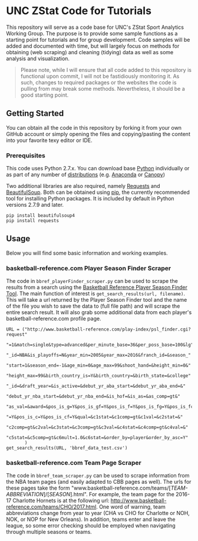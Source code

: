 # UNC ZStat Code for Tutorials

This repository will serve as a code base for UNC's ZStat Sport Analytics Working Group. The purpose is to provide some sample functions as a starting point for tutorials and for group development. Code samples will be added and documented with time, but will largely focus on methods for obtaining (web scraping) and cleaning (tidying) data as well as some analysis and visualization.

> Please note, while I will ensure that all code added to this repository is functional upon commit, I will not be fastidiously monitoring it. As such, changes to required packages or the websites the code is pulling from may break some methods. Nevertheless, it should be a good starting point.

## Getting Started

You can obtain all the code in this repository by forking it from your own GitHub account or simply opening the files and copying/pasting the content into your favorite texy editor or IDE.

### Prerequisites

This code uses Python 2.7.x. You can download base [Python](https://www.python.org/) individually or as part of any number of [distributions](https://wiki.python.org/moin/PythonDistributions) (e.g. [Anaconda](https://www.continuum.io/downloads) or [Canopy](https://www.enthought.com/products/canopy/))

Two additional libraries are also required, namely [Requests](http://docs.python-requests.org/en/master/) and [BeautifulSoup](https://www.crummy.com/software/BeautifulSoup/bs4/doc/#). Both can be obtained using [pip](https://pypi.python.org/pypi/pip), the currently recommended tool for installing Python packages. It is included by default in Python versions 2.7.9 and later.

```
pip install beautifulsoup4
pip install requests
```

## Usage

Below you will find some basic information and working examples.

### basketball-reference.com Player Season Finder Scraper

The code in `bbref_playerFinder_scraper.py` can be used to scrape the results from a search using the [Basketball Reference
Player Season Finder Tool](http://www.basketball-reference.com/play-index/psl_finder.cgi). The main function of interest is `get_search_results(url, filename)`. This will take a url returned by the Player Season Finder tool and the name of the file you wish to save the data to (full file path) and will scrape the entire search result. It will also grab some additional data from each player's basketball-reference.com profile page.

```
URL = ("http://www.basketball-reference.com/play-index/psl_finder.cgi?request"
       "=1&match=single&type=advanced&per_minute_base=36&per_poss_base=100&lg"
       "_id=NBA&is_playoffs=N&year_min=2005&year_max=2016&franch_id=&season_"
       "start=1&season_end=-1&age_min=0&age_max=99&shoot_hand=&height_min=0&"
       "height_max=99&birth_country_is=Y&birth_country=&birth_state=&college"
       "_id=&draft_year=&is_active=&debut_yr_aba_start=&debut_yr_aba_end=&"
       "debut_yr_nba_start=&debut_yr_nba_end=&is_hof=&is_as=&as_comp=gt&"
       "as_val=&award=&pos_is_g=Y&pos_is_gf=Y&pos_is_f=Y&pos_is_fg=Y&pos_is_fc"
       "=Y&pos_is_c=Y&pos_is_cf=Y&qual=&c1stat=&c1comp=gt&c1val=&c2stat=&"
       "c2comp=gt&c2val=&c3stat=&c3comp=gt&c3val=&c4stat=&c4comp=gt&c4val=&"
       "c5stat=&c5comp=gt&c6mult=1.0&c6stat=&order_by=player&order_by_asc=Y"
       )
get_search_results(URL, 'bbref_data_test.csv')
```

### basketball-reference.com Team Page Scraper

The code in `bbref_team_scraper.py` can be used to scrape information from the NBA team pages (and easily adapted to CBB pages as well).
The urls for these pages take the form "www<i></i>.basketball-reference.com/teams/\[*TEAM-ABBREVIATION*\]/\[*SEASON*\].html".
For example, the team page for the 2016-17 Charlotte Hornets is at the following url: http://www.basketball-reference.com/teams/CHO/2017.html.
One word of warning, team abbreviations change from year to year (CHA vs CHO for Charlotte or NOH, NOK, or NOP for New Orleans).
In addition, teams enter and leave the league, so some error checking should be employed when navigating through multiple seasons or teams.
